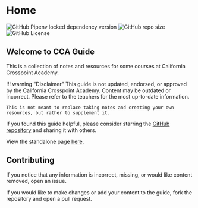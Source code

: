 # Home

![GitHub Pipenv locked dependency version](https://img.shields.io/github/pipenv/locked/dependency-version/twangodev/cca/mkdocs)
![GitHub repo size](https://img.shields.io/github/repo-size/twangodev/cca)
![GitHub License](https://img.shields.io/github/license/twangodev/cca)

##  Welcome to CCA Guide

This is a collection of notes and resources for some courses at California Crosspoint Academy.

!!! warning "Disclaimer"
    This guide is not updated, endorsed, or approved by the California Crosspoint Academy. Content may be outdated or incorrect. 
    Please refer to the teachers for the most up-to-date information.

    This is not meant to replace taking notes and creating your own resources, but rather to supplement it.

If you found this guide helpful, please consider starring the [GitHub repository](https://github.com/twangodev/cca) and sharing it with others.

View the standalone page [here](https://cca.twango.dev/print_page/).

## Contributing
If you notice that any information is incorrect, missing, or would like content removed, open an issue.

If you would like to make changes or add your content to the guide, fork the repository and open a pull request.
